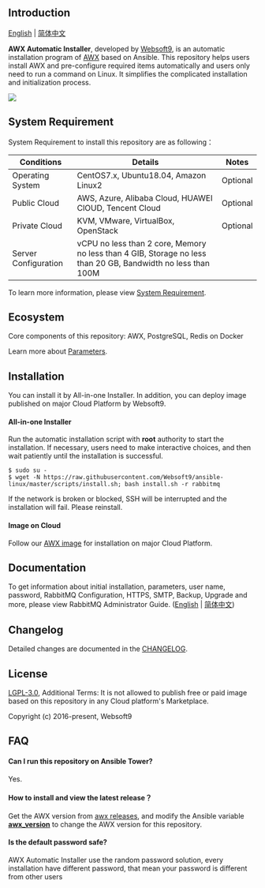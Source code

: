 ## Introduction

[English](/README.md) | [简体中文](/README_zh.md)  

**AWX Automatic Installer**, developed by [Websoft9](https://www.websoft9.com), is an automatic installation program of [AWX](https://github.com/ansible/awx) based on Ansible. This repository helps users install AWX and pre-configure required items automatically and users only need to run a command on Linux. It simplifies the complicated installation and initialization process.  

![](https://libs.websoft9.com/Websoft9/DocsPicture/en/awx/awxui-websoft9.png)

## System Requirement

System Requirement to install this repository are as following：

| Conditions       | Details                               | Notes                |
| ---------- | ------------------------------------- | -------------------- |
| Operating System   | CentOS7.x, Ubuntu18.04, Amazon Linux2 | Optional                 |
| Public Cloud     | AWS, Azure, Alibaba Cloud, HUAWEI ClOUD, Tencent Cloud    | Optional                 |
| Private Cloud     | KVM, VMware, VirtualBox, OpenStack    | Optional                 |
| Server Configuration | vCPU no less than 2 core, Memory no less than  4 GIB, Storage no less than 20 GB, Bandwidth no less than 100M ||

To learn more information, please view [System Requirement](https://github.com/ansible/awx/blob/devel/INSTALL.md#system-requirements).

## Ecosystem

Core components of this repository: AWX, PostgreSQL, Redis on Docker

Learn more about [Parameters](/docs/stack-components.md).

## Installation

You can install it by All-in-one Installer. In addition, you can deploy image published on major Cloud Platform by Websoft9.

#### All-in-one Installer

Run the automatic installation script with **root** authority to start the installation. If necessary, users need to make interactive choices, and then wait patiently until the installation is successful.

```
$ sudo su -
$ wget -N https://raw.githubusercontent.com/Websoft9/ansible-linux/master/scripts/install.sh; bash install.sh -r rabbitmq
```

If the network is broken or blocked, SSH will be interrupted and the installation will fail. Please reinstall.

#### Image on Cloud 

Follow our [AWX image](https://apps.websoft9.com/awx) for installation on major Cloud Platform.

## Documentation

To get information about initial installation, parameters, user name, password, RabbitMQ Configuration, HTTPS, SMTP, Backup, Upgrade and more, please view RabbitMQ Administrator Guide. ([English](https://support.websoft9.com/docs/awx) | [简体中文](https://support.websoft9.com/docs/awx/zh))

## Changelog

Detailed changes are documented in the [CHANGELOG](/CHANGELOG.md).

## License

[LGPL-3.0](/License.md), Additional Terms: It is not allowed to publish free or paid image based on this repository in any Cloud platform's Marketplace.

Copyright (c) 2016-present, Websoft9

## FAQ

#### Can I run this repository on Ansible Tower? 

Yes.

#### How to install and view the latest release？

Get the AWX version from [awx releases](https://github.com/ansible/awx/releases), and modify the Ansible variable **[awx_version](/roles/ansible/defaults/main.yml)** to change the AWX version for this repository. 

#### Is the default password safe?

AWX Automatic Installer use the random password solution, every installation have different password, that mean your password is different from other users
